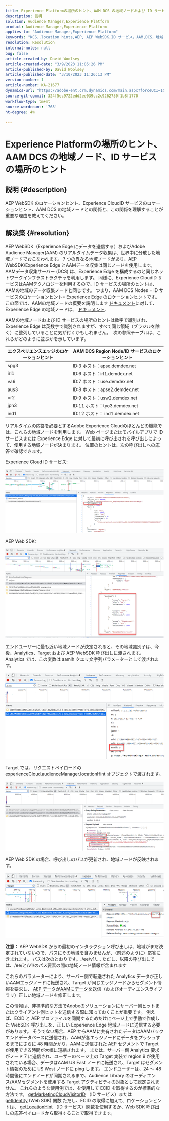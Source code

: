 ```yaml
---
title: Experience Platformの場所のヒント、AAM DCS の地域ノードおよび ID サービスの場所のヒント
description: 説明
solution: Audience Manager,Experience Platform
product: Audience Manager,Experience Platform
applies-to: "Audience Manager,Experience Platform"
keywords: "KCS,.location hints,AEP, AEP WebSDK,ID サービス，AAM,DCS，地域ノード"
resolution: Resolution
internal-notes: null
bug: false
article-created-by: David Woolsey
article-created-date: "3/9/2023 11:05:26 PM"
article-published-by: David Woolsey
article-published-date: "3/10/2023 11:26:13 PM"
version-number: 1
article-number: KA-21677
dynamics-url: "https://adobe-ent.crm.dynamics.com/main.aspx?forceUCI=1&pagetype=entityrecord&etn=knowledgearticle&id=6efc75d8-cebe-ed11-83ff-6045bd006239"
source-git-commit: 324f5ec9722edd2ee039cc2c9262730f1b8f1770
workflow-type: tm+mt
source-wordcount: '763'
ht-degree: 4%

---
```


# Experience Platformの場所のヒント、AAM DCS の地域ノード、ID サービスの場所のヒント

## 説明 {#description}

AEP WebSDK のロケーションヒント、Experience CloudID サービスのロケーションヒント、AAM DCS の地域ノードとの関係と、この関係を理解することが重要な理由を教えてください。

## 解決策 {#resolution}


AEP WebSDK（Experience Edge にデータを送信する）およびAdobe Audience Manager(AAM) のリアルタイムデータ収集は、世界中に分散した地域ノードでおこなわれます。 7 つの異なる地域ノードがあり、AEP WebSDK/Experience Edge とAAMデータ収集は同じノードを使用します。 AAMデータ収集サーバー (DCS) は、Experience Edge を構成するのと同じネットワークインフラストラクチャを利用します。 同様に、Experience CloudID サービスはAAMテクノロジーを利用するので、ID サービスの場所のヒントは、AAMの地域のデータ収集ノードと同じです。 つまり、AAM DCS Nodes = ID サービスのロケーションヒント= Experience Edge のロケーションヒントです。 この節では、AAMの地域ノードの概要を説明します [ドキュメント](https://experienceleague.adobe.com/docs/audience-manager/user-guide/api-and-sdk-code/dcs/dcs-api-reference/dcs-regions.html?lang=ja)に対して、Experience Edge の地域ノードは、 [ドキュメント](https://experienceleague.adobe.com/docs/experience-platform/edge-network-server-api/location-hints.html?lang=en).

AAMの地域ノードおよび ID サービスの場所のヒントは数字で識別され、Experience Edge は英数字で識別されますが、すべて同じ領域（ブラジルを除く）に整列していることに気が付くかもしれません。  次の参照テーブルは、これらがどのように並ぶかを示しています。


| エクスペリエンスエッジのロケーションヒント | AAM DCS Region Node/ID サービスのロケーションヒント |
| --- | --- |
| spg3 | ID:3 ホスト：apse.demdex.net |
| irl1 | ID:6 ホスト：irl1.demdex.net |
| va6 | ID:7 ホスト：use.demdex.net |
| aus3 | ID:8 ホスト：apse2.demdex.net |
| or2 | ID:9 ホスト：usw2.demdex.net |
| jpn3 | ID:11 ホスト：tyo3.demdex.net |
| ind1 | ID:12 ホスト： ind1.demdex.net |


リアルタイムの応答を必要とするAdobe Experience Cloudのほとんどの機能では、これらの地域ノードを利用します。 Web ページまたはモバイルアプリで ID サービスまたは Experience Edge に対して最初に呼び出される呼び出しによって、使用する地域ノードが決まります。 位置のヒントは、次の呼び出しへの応答で確認できます。

Experience Cloud ID サービス:

![](assets/e80a1235-77bf-ed11-83ff-6045bd006239.png)



AEP Web SDK:

![](assets/8f50cbb3-75bf-ed11-83ff-6045bd006239.png)

エンドユーザーに最も近い地域ノードが決定されると、その地域識別子は、今後、Analytics、Target および AEP WebSDK 呼び出しに渡されます。 Analytics では、この変数は aamlh クエリ文字列パラメーターとして渡されます。

![](assets/33af14ff-77bf-ed11-83ff-6045bd006239.png)

Target では、リクエストペイロードの experienceCloud.audienceManager.locationHint オブジェクトで渡されます。

![](assets/dce94437-78bf-ed11-83ff-6045bd006239.png)

AEP Web SDK の場合、呼び出しのパスが更新され、地域ノードが反映されます。

![](assets/8245a050-79bf-ed11-83ff-6045bd006239.png)

<b>注意： </b>AEP WebSDK からの最初のインタラクション呼び出しは、地域がまだ決定されていないので、パスにその地域を含みませんが、（前述のように）応答に含まれます。 パスは次のとおりです。./ee/v1/.... ただし、以降の呼び出しでは、/ee/と/v1/のパス要素の間の地域ノード情報が含まれます

これらのパラメーターにより、サーバー側で転送された Analytics データが正しいAAMエッジノードに転送され、Target が同じエッジノードからセグメント情報を要求し、 [AEP データがAAMにデータを送信](https://experienceleague.adobe.com/docs/audience-manager/user-guide/implementation-integration-guides/integration-experience-platform/aam-aep-audience-sharing.html?lang=ja)（およびオーディエンスライブラリ）正しい地域ノードを修正します。

この情報は、非標準的な方法でAdobeのソリューションにサーバー側ヒットまたはクライアント側ヒットを送信する際に知っておくことが重要です。 例えば、ECID と AEP プロファイルを同期するためだけにページ上で手動で作成した WebSDK 呼び出しを、正しい Experience Edge 地域ノードに送信する必要があります。 そうでない場合、AEP からAAMに共有されたデータはAAMバックエンドデータベースに送信され、AAMが各エッジノードにデータをプッシュするまでにさらに 48 時間かかり、AAMに送信された AEP セグメントで Target が使用できる時間が大幅に短縮されます。 または、サーバー側 Analytics 要求がノード 7 に送信され、ユーザーのページ上の Target 実装で region 9 が使用されている場合、データはAAM US East ノードに転送され、Target はセグメント情報のために US West ノードに ping します。 エンドユーザーは、24 ～ 48 時間後にエンドノードが同期されるまで、Audience Library のオーディエンス/AAMセグメントを使用する Target アクティビティの対象として認定されません。 これらのような使用例では、を使用して ECID を取得するのが標準的な方法です。 [getMarketingCloudVisitorID](https://experienceleague.adobe.com/docs/id-service/using/id-service-api/methods/getmcvid.html?lang=en) （ID サービス）または [getIdentity](https://experienceleague.adobe.com/docs/experience-platform/edge/extension/accessing-the-ecid.html?lang=en) (Web SDK) 関数 ただし、ECID の取得に加えて、ロケーションヒントは、 [getLocationHint](https://experienceleague.adobe.com/docs/id-service/using/id-service-api/methods/getlocationhint.html?lang=en) （ID サービス）関数を使用するか、Web SDK 呼び出しの応答ペイロードから取得することで取得できます。








